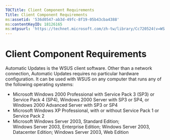 ```yaml
---
TOCTitle: Client Component Requirements
Title: Client Component Requirements
ms:assetid: '536d0547-ab3d-49fc-8f19-05b43cba4388'
ms:contentKeyID: 18126165
ms:mtpsurl: 'https://technet.microsoft.com/zh-tw/library/Cc720524(v=WS.10)'
---
```


Client Component Requirements
=============================

Automatic Updates is the WSUS client software. Other than a network connection, Automatic Updates requires no particular hardware configuration. It can be used with WSUS on any computer that runs any of the following operating systems:

-   Microsoft Windows 2000 Professional with Service Pack 3 (SP3) or Service Pack 4 (SP4), Windows 2000 Server with SP3 or SP4, or Windows 2000 Advanced Server with SP3 or SP4
-   Microsoft Windows XP Professional, with or without Service Pack 1 or Service Pack 2
-   Microsoft Windows Server 2003, Standard Edition; Windows Server 2003, Enterprise Edition; Windows Server 2003, Datacenter Edition; Windows Server 2003, Web Edition

